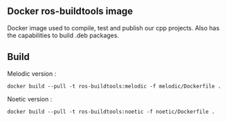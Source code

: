 ## Docker ros-buildtools image

Docker image used to compile, test and publish our cpp projects. Also has the capabilities to build .deb packages.

## Build

Melodic version :

    docker build --pull -t ros-buildtools:melodic -f melodic/Dockerfile .

Noetic version :

    docker build --pull -t ros-buildtools:noetic -f noetic/Dockerfile .

